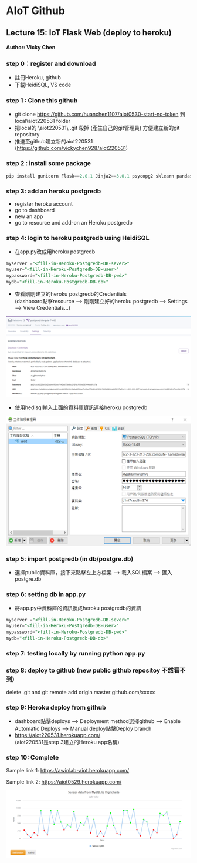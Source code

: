 # AIoT Github

## Lecture 15: IoT Flask Web (deploy to heroku)
#### Author: Vicky Chen 


### step 0：register and download
 * 註冊Heroku, github
 * 下載HeidiSQL, VS code


### step 1 : Clone this github
* git clone https://github.com/huanchen1107/aiot0530-start-no-token 到 local\aiot220531 folder
* 把local的 \aiot220531\ .git 殺掉 (產生自己的git管理員) 方便建立新的git repository 
* 推送至github建立新的aiot220531 (https://github.com/vickychen928/aiot220531)


### step 2 : install some package
```python
pip install gunicorn Flask==2.0.1 Jinja2==3.0.1 psycopg2 sklearn pandas numpy 
```

### step 3: add an heroku postgredb
* register heroku account
* go to dashboard
* new an app
* go to resource and add-on an Heroku postgredb


### step 4: login to heroku postgredb using HeidiSQL
* 在app.py改成用heroku postgredb
```sql
myserver ="<fill-in-Heroku-Postgredb-DB-sever>"
myuser="<fill-in-Heroku-Postgredb-DB-user>"
mypassword="<fill-in-Heroku-Postgredb-DB-pwd>"
mydb="<fill-in-Heroku-Postgredb-DB-db>"
```

* 查看剛剛建立的heroku postgredb的Credentials\
(dashboard點擊resource --> 剛剛建立好的heroku postgredb --> Settings --> View Credentials...)

![](./static/db_credential.png)

* 使用hedisql輸入上面的資料庫資訊連接heroku postgredb

![](./static/hedisql.png)


### step 5: import postgredb (in db/postgre.db)
* 選擇public資料庫，接下來點擊左上方檔案 --> 載入SQL檔案 --> 匯入postgre.db


### step 6: setting db in app.py
* 將app.py中資料庫的資訊換成heroku postgredb的資訊
```sql
myserver ="<fill-in-Heroku-Postgredb-DB-sever>"
myuser="<fill-in-Heroku-Postgredb-DB-user>"
mypassword="<fill-in-Heroku-Postgredb-DB-pwd>"
mydb="<fill-in-Heroku-Postgredb-DB-db>"
```


### step 7: testing locally by running python app.py

### step 8: deploy to github (new public github repositoy 不然看不到)
delete .git and git remote add origin master github.com/xxxxx


### step 9: Heroku deploy from github
* dashboard點擊deploys --> Deployment method選擇github --> Enable Automatic Deploys --> Manual deploy點擊Deploy branch
* https://aiot220531.herokuapp.com/ \
(aiot220531是step 3建立的Heroku app名稱)


### step 10: Complete

Sample link 1:
https://awinlab-aiot.herokuapp.com/

Sample link 2: 
https://aiot0529.herokuapp.com/


![](./static/highcharts.png)



